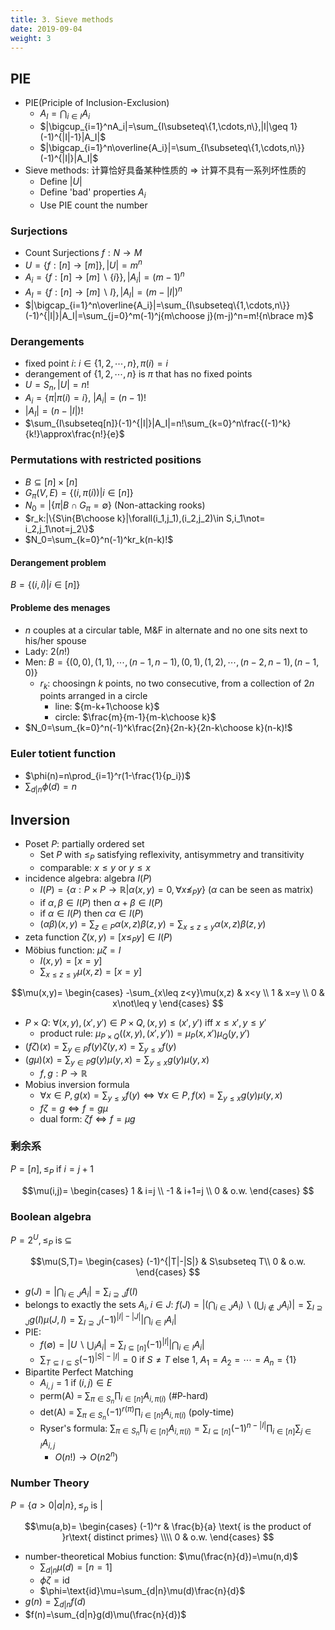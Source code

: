 ```yaml
---
title: 3. Sieve methods
date: 2019-09-04
weight: 3
---
```


## PIE

* PIE(Priciple of Inclusion-Exclusion)
  * $A_I=\bigcap_{i\in I}A_i$
  * $|\bigcup_{i=1}^nA_i|=\sum_{I\subseteq\{1,\cdots,n\},|I|\geq 1}(-1)^{|I|-1}|A_I|$
  * $|\bigcap_{i=1}^n\overline{A_i}|=\sum_{I\subseteq\{1,\cdots,n\}}(-1)^{|I|}|A_I|$
* Sieve methods: 计算恰好具备某种性质的 $\Rightarrow$ 计算不具有一系列坏性质的
  * Define $|U|$
  * Define 'bad' properties $A_i$
  * Use PIE count the number

### Surjections

* Count Surjections $f:N\rightarrow M$
* $U=\{f:[n]\rightarrow[m]\}, |U|=m^n$
* $A_i=\{f:[n]\rightarrow[m]\backslash\{i\}\},|A_i|=(m-1)^n$
* $A_I=\{f:[n]\rightarrow[m]\backslash I\},|A_I|=(m-|I|)^n$
* $|\bigcap_{i=1}^n\overline{A_i}|=\sum_{I\subseteq\{1,\cdots,n\}}(-1)^{|I|}|A_I|=\sum_{j=0}^m(-1)^j{m\choose j}(m-j)^n=m!{n\brace m}$

### Derangements

* fixed point $i$: $i\in\{1,2,\cdots,n\},\pi(i)=i$
* derangement of $\{1,2,\cdots,n\}$ is $\pi$ that has no fixed points
* $U=S_n,|U|=n!$
* $A_i=\{\pi|\pi(i)=i\}$, $|A_i|=(n-1)!$
* $|A_I|=(n-|I|)!$
* $\sum_{I\subseteq[n]}(-1)^{|I|}|A_I|=n!\sum_{k=0}^n\frac{(-1)^k}{k!}\approx\frac{n!}{e}$

### Permutations with restricted positions

* $B\subseteq [n]\times[n]$
* $G_\pi(V,E)=\{(i,\pi(i))|i\in [n]\}$
* $N_0=|\{\pi|B\cap G_\pi=\emptyset\}$ (Non-attacking rooks)
* $r_k:|\{S\in{B\choose k}|\forall(i_1,j_1),(i_2,j_2)\in S,i_1\not= i_2,j_1\not=j_2\}$
* $N_0=\sum_{k=0}^n(-1)^kr_k(n-k)!$

#### Derangement problem

$B=\{(i,i)|i\in [n]\}$

#### Probleme des menages
  
* $n$ couples at a circular table, M&F in alternate and no one sits next to his/her spouse
* Lady: $2(n!)$
* Men: $B=\{(0,0),(1,1),\cdots,(n-1,n-1),(0,1),(1,2),\cdots,(n-2,n-1),(n-1,0)\}$
  * $r_k$: choosingn $k$ points, no two consecutive, from a collection of $2n$ points arranged in a circle
    * line: ${m-k+1\choose k}$
    * circle: $\frac{m}{m-1}{m-k\choose k}$
* $N_0=\sum_{k=0}^n(-1)^k\frac{2n}{2n-k}{2n-k\choose k}(n-k)!$

### Euler totient function

* $\phi(n)=n\prod_{i=1}^r(1-\frac{1}{p_i})$
* $\sum_{d|n}\phi(d)=n$

## Inversion

* Poset $P$: partially ordered set
  * Set $P$ with $\leq_P$ satisfying reflexivity, antisymmetry and transitivity
  * comparable: $x\leq y$ or $y\leq x$
* incidence algebra: algebra $I(P)$ 
  * $I(P)=\{\alpha:P\times P\rightarrow\mathbb{R}|\alpha(x,y)=0,\forall x\not\leq_P y\}$ ($\alpha$ can be seen as matrix)
  * if $\alpha,\beta\in I(P)$ then $\alpha+\beta\in I(P)$
  * if $\alpha\in I(P)$ then $c\alpha\in I(P)$
  * $(\alpha\beta)(x,y)=\sum_{z\in P}\alpha(x,z)\beta(z,y)=\sum_{x\leq z\leq y}\alpha(x,z)\beta(z,y)$
* zeta function $\zeta(x,y)=[x\leq_P y]\in I(P)$
* Möbius function: $\mu\zeta=I$
  * $I(x,y)=[x=y]$
  * $\sum_{x\leq z\leq y}\mu(x,z)=[x=y]$

$$\mu(x,y)=
\begin{cases}
-\sum_{x\leq z<y}\mu(x,z) & x<y \\
1 & x=y \\
0 & x\not\leq y
\end{cases}
$$

* $P\times Q$: $\forall (x,y),(x',y')\in P\times Q,(x,y)\leq(x',y')$ iff $x\leq x',y\leq y'$
  * product rule: $\mu_{P\times Q}((x,y),(x',y'))=\mu_P(x,x')\mu_Q(y,y')$
* $(f\zeta)(x)=\sum_{y\in P}f(y)\zeta(y,x)=\sum_{y\leq x}f(y)$
* $(g\mu)(x)=\sum_{y\in P}g(y)\mu(y,x)=\sum_{y\leq x}g(y)\mu(y,x)$
  * $f,g:P\rightarrow \mathbb{R}$
* Mobius inversion formula
  * $\forall x\in P,g(x)=\sum_{y\leq x}f(y)\iff\forall x\in P,f(x)=\sum_{y\leq x}g(y)\mu(y,x)$
  * $f\zeta=g\iff f=g\mu$
  * dual form: $\zeta f\iff f=\mu g$

### 剩余系

$P=[n],\leq_P$ if $i=j+1$

$$\mu(i,j)=
\begin{cases}
1 & i=j \\
-1 & i+1=j \\
0 & o.w.
\end{cases}
$$

### Boolean algebra

$P=2^U,\leq_P$ is $\subseteq$

$$\mu(S,T)=
\begin{cases}
(-1)^{|T|-|S|} & S\subseteq T\\
0 & o.w.
\end{cases}
$$

* $g(J)=|\bigcap_{i\in J}A_i|=\sum_{i\supseteq J}f(I)$
* belongs to exactly the sets $A_i,i\in J$: $f(J)=|(\bigcap_{i\in J}A_i)\backslash(\bigcup_{i\not\in J}A_i)|=\sum_{I\supseteq J}g(I)\mu(J,I)=\sum_{I\supseteq J}(-1)^{|I|-|J|}|\bigcap_{i\in I}A_i|$
* PIE:
  * $f(\emptyset)=|U\backslash\bigcup_iA_i|=\sum_{I\subseteq[n]}(-1)^{|I|}|\bigcap_{i\in I}A_i|$
  * $\sum_{T\subseteq I\subseteq S}(-1)^{|S|-|I|}=0$ if $S\not=T$ else $1$, $A_1=A_2=\cdots=A_n=\{1\}$
* Bipartite Perfect Matching
  * $A_{i,j}=1$ if $(i,j)\in E$
  * perm(A) = $\sum_{\pi\in S_n}\prod_{i\in[n]}A_{i,\pi(i)}$ (#P-hard)
  * det(A) = $\sum_{\pi\in S_n}(-1)^{r(\pi)}\prod_{i\in[n]}A_{i,\pi(i)}$ (poly-time)
  * Ryser's formula: $\sum_{\pi\in S_n}\prod_{i\in[n]}A_{i,\pi(i)}=\sum_{I\subseteq[n]}(-1)^{n-|I|}\prod_{i\in[n]}\sum_{j\in I}A_{i,j}$
    * $O(n!)\rightarrow O(n2^n)$

### Number Theory

$P=\{a>0|a|n\},\leq_p$ is $|$

$$\mu(a,b)=
\begin{cases}
(-1)^r & \frac{b}{a} \text{ is the product of }r\text{ distinct primes} \\\\
0 & o.w.
\end{cases}
$$

* number-theoretical Mobius function: $\mu(\frac{n}{d})=\mu(n,d)$
  * $\sum_{d|n}\mu(d)=[n=1]$
  * $\phi\zeta=\text{id}$
  * $\phi=\text{id}\mu=\sum_{d|n}\mu(d)\frac{n}{d}$
* $g(n)=\sum_{d|n}f(d)$
* $f(n)=\sum_{d|n}g(d)\mu(\frac{n}{d})$
